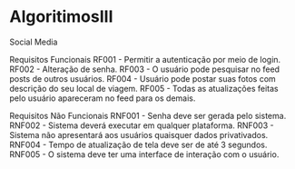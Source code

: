 # AlgoritimosIII
Social Media

Requisitos Funcionais
RF001 - Permitir a autenticação por meio de login.
RF002 - Alteração de senha.
RF003 - O usuário pode pesquisar no feed posts de outros usuários.
RF004 - Usuário pode postar suas fotos com descrição do seu local de viagem. 
RF005 - Todas as atualizações feitas pelo usuário apareceram no feed para os demais.

Requisitos Não Funcionais
RNF001 - Senha deve ser gerada pelo sistema.
RNF002 - Sistema deverá executar em qualquer plataforma.
RNF003 - Sistema não apresentará aos usuários quaisquer dados privativados.
RNF004 - Tempo de atualização de tela deve ser de até 3 segundos.
RNF005 - O sistema deve ter uma interface de interação com o usuário.
